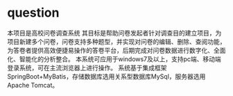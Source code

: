 # question
本项目是高校问卷调查系统
其目标是帮助问卷发起者针对调查目的建立项目，为项目新建多个问卷，问卷支持多种题型，并实现对问卷的编辑、删除、查阅功能，
为答卷者提供高效便捷易操作的答卷平台，后期完成对问卷数据进行数字化、全面化、智能化的分析整合。
本系统可应用于windows7及以上，支持pc端、移动端登录系统，可在主流浏览器上进行操作。
系统基于集成框架SpringBoot+MyBatis，存储数据库选用关系型数据库MySql，服务器选用Apache Tomcat。
